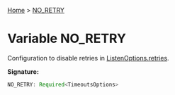 [Home](../index.md) &gt; [NO\_RETRY](./no_retry.md)

# Variable NO\_RETRY

Configuration to disable retries in [ListenOptions.retries](../interfaces/listenoptions.md#retries-property)<!-- -->.

<b>Signature:</b>

```typescript
NO_RETRY: Required<TimeoutsOptions>
```
